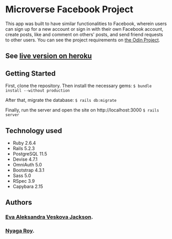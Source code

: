 # Microverse Facebook Project

This app was built to have similar functionalities to Facebook, wherein users can sign up for a new account or sign in with their own Facebook account, create posts, like and comment on others' posts, and send friend requests to other users. You can see the project requirements on [the Odin Project](https://www.theodinproject.com/courses/ruby-on-rails/lessons/final-project).

## See [live version on heroku](https://still-ridge-12937.herokuapp.com/)


## Getting Started

First, clone the repository. Then install the necessary gems:
`$ bundle install --without production`

After that, migrate the database:
`$ rails db:migrate`

Finally, run the server and open the site on http://localhost:3000
`$ rails server`

## Technology used

* Ruby 2.6.4
* Rails 5.2.3
* PostgreSQL 11.5
* Devise 4.7.1
* OmniAuth 5.0
* Bootstrap 4.3.1
* Sass 5.0
* RSpec 3.9
* Capybara 2.15

## Authors
### [Eva Aleksandra Veskova Jackson](https://github.com/evaveskova/).
### [Nyaga Roy](https://github.com/RoyNyaga).
